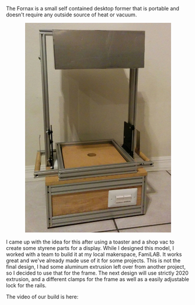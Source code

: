 The Fornax is a small self contained desktop former that is portable and doesn't require any outside source of heat or vacuum.
<p align="center">
  <img src="/images/fornax2.jpg" width="400" />
  
</p>
I came up with the idea for this after using a toaster and a shop vac to create some styrene parts for a display. While I designed this model, I worked with a team to build it at my local makerspace, FamiLAB. It works great and we've already made use of it for some projects. This is not the final design, I had some aluminum extrusion left over from another project, so I decided to use that for the frame.  The next design will use strictly 2020 extrusion, and a different clamps for the frame as well as a easily adjustable lock for the rails.

The video of our build is here: 
